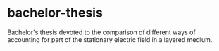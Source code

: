 # bachelor-thesis
Bachelor's thesis devoted to the comparison of different ways of accounting for part of the stationary electric field in a layered medium.
